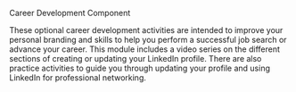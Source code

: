 Career Development Component

These optional career development activities are intended to improve your personal branding and skills to help you perform a successful job search or advance your career. This module includes a video series on the different sections of creating or updating your LinkedIn profile. There are also practice activities to guide you through updating your profile and using LinkedIn for professional networking.

